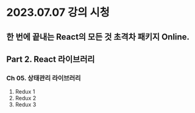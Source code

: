 # 2023.07.07 강의 시청

## 한 번에 끝내는 React의 모든 것 초격차 패키지 Online.

## Part 2. React 라이브러리

### Ch 05. 상태관리 라이브러리

1. Redux 1
2. Redux 2
3. Redux 3
